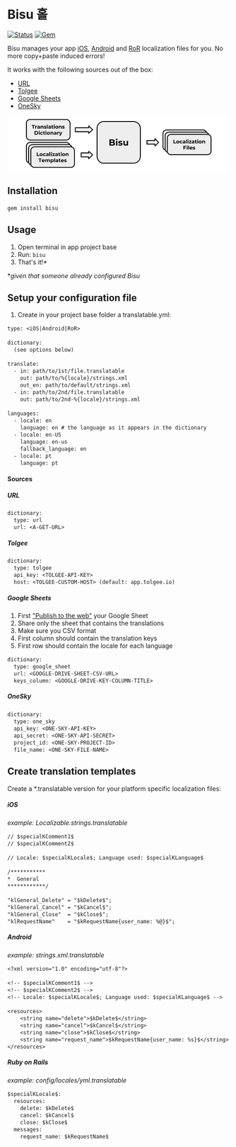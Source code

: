 Bisu 홀
========

[![Status](https://travis-ci.org/hole19/bisu.svg?branch=master)](https://travis-ci.org/hole19/bisu?branch=master)
[![Gem](https://img.shields.io/gem/v/bisu.svg?style=flat)](http://rubygems.org/gems/bisu "View this project in Rubygems")

Bisu manages your app [iOS](#ios), [Android](#android) and [RoR](#ruby-on-rails) localization files for you. No more copy+paste induced errors!

It works with the following sources out of the box:
- [URL](#url)
- [Tolgee](#tolgee)
- [Google Sheets](#google-sheets)
- [OneSky](#onesky)

<p align="center">
  <img src="https://raw.githubusercontent.com/hole19/bisu/master/README_explanation.png" width="500">
</p>

Installation
-----

```
gem install bisu
```

Usage
-----

1. Open terminal in app project base
1. Run: `bisu`
1. That's it!*

\*_given that someone already configured Bisu_

Setup your configuration file
-----

1. Create in your project base folder a translatable.yml:

  ```
  type: <iOS|Android|RoR>

  dictionary:
    (see options below)

  translate:
    - in: path/to/1st/file.translatable
      out: path/to/%{locale}/strings.xml
      out_en: path/to/default/strings.xml
    - in: path/to/2nd/file.translatable
      out: path/to/2nd-%{locale}/strings.xml

  languages:
    - locale: en
      language: en # the language as it appears in the dictionary
    - locale: en-US
      language: en-us
      fallback_language: en
    - locale: pt
      language: pt
  ```

#### Sources

##### URL

  ```
  dictionary:
    type: url
    url: <A-GET-URL>
  ```

##### Tolgee

  ```
  dictionary:
    type: tolgee
    api_key: <TOLGEE-API-KEY>
    host: <TOLGEE-CUSTOM-HOST> (default: app.tolgee.io)
  ```

##### Google Sheets

1. First ["Publish to the web"](https://www.google.com/search?q=google+sheets+publish+to+web) your Google Sheet
1. Share only the sheet that contains the translations
1. Make sure you CSV format
1. First column should contain the translation keys
1. First row should contain the locale for each language

  ```
  dictionary:
    type: google_sheet
    url: <GOOGLE-DRIVE-SHEET-CSV-URL>
    keys_column: <GOOGLE-DRIVE-KEY-COLUMN-TITLE>
  ```

##### OneSky

  ```
  dictionary:
    type: one_sky
    api_key: <ONE-SKY-API-KEY>
    api_secret: <ONE-SKY-API-SECRET>
    project_id: <ONE-SKY-PROJECT-ID>
    file_name: <ONE-SKY-FILE-NAME>
  ```

Create translation templates
-----

Create a \*.translatable version for your platform specific localization files:

##### iOS
*example: Localizable.strings.translatable*

  ```
  // $specialKComment1$
  // $specialKComment2$

  // Locale: $specialKLocale$; Language used: $specialKLanguage$

  /***********
  *  General
  ************/

  "klGeneral_Delete" = "$kDelete$";
  "klGeneral_Cancel" = "$kCancel$";
  "klGeneral_Close"  = "$kClose$";
  "klRequestName"    = "$kRequestName{user_name: %@}$";
  ```

##### Android
*example: strings.xml.translatable*

  ```
  <?xml version="1.0" encoding="utf-8"?>

  <!-- $specialKComment1$ -->
  <!-- $specialKComment2$ -->
  <!-- Locale: $specialKLocale$; Language used: $specialKLanguage$ -->

  <resources>
      <string name="delete">$kDelete$</string>
      <string name="cancel">$kCancel$</string>
      <string name="close">$kClose$</string>
      <string name="request_name">$kRequestName{user_name: %s}$</string>
  </resources>
  ```

##### Ruby on Rails
*example: config/locales/yml.translatable*

  ```
  $specialKLocale$:
    resources:
      delete: $kDelete$
      cancel: $kCancel$
      close: $kClose$
    messages:
      request_name: $kRequestName$
  ```
